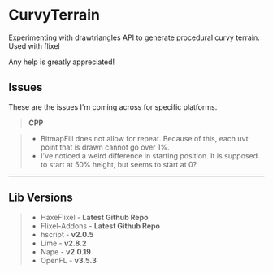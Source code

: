 **CurvyTerrain**
============

Experimenting with drawtriangles API to generate procedural curvy terrain. Used with flixel

Any help is greatly appreciated!

Issues
-------------
These are the issues I'm coming across for specific platforms.

> **CPP**

> - BitmapFill does not allow for repeat. Because of this, each uvt point that is drawn cannot go over 1%.
> - I've noticed a weird difference in starting position. It is supposed to start at 50% height, but seems to start at 0?


----------
Lib Versions
-------------

> - HaxeFlixel - **Latest Github Repo**
> - Flixel-Addons - **Latest Github Repo**
> - hscript - **v2.0.5**
>- Lime - **v2.8.2**
> - Nape - **v2.0.19**
> - OpenFL - **v3.5.3**
